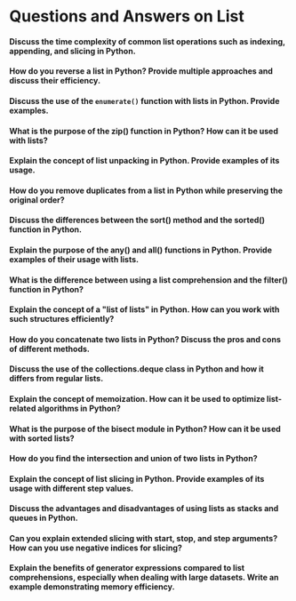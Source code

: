 # Questions and Answers on List

#### Discuss the time complexity of common list operations such as indexing, appending, and slicing in Python.

#### How do you reverse a list in Python? Provide multiple approaches and discuss their efficiency.

#### Discuss the use of the `enumerate()` function with lists in Python. Provide examples.

#### What is the purpose of the zip() function in Python? How can it be used with lists?

#### Explain the concept of list unpacking in Python. Provide examples of its usage.

#### How do you remove duplicates from a list in Python while preserving the original order?

#### Discuss the differences between the sort() method and the sorted() function in Python.

#### Explain the purpose of the any() and all() functions in Python. Provide examples of their usage with lists.

#### What is the difference between using a list comprehension and the filter() function in Python?

#### Explain the concept of a "list of lists" in Python. How can you work with such structures efficiently?

#### How do you concatenate two lists in Python? Discuss the pros and cons of different methods.

#### Discuss the use of the collections.deque class in Python and how it differs from regular lists.

#### Explain the concept of memoization. How can it be used to optimize list-related algorithms in Python?

#### What is the purpose of the bisect module in Python? How can it be used with sorted lists?

#### How do you find the intersection and union of two lists in Python?

#### Explain the concept of list slicing in Python. Provide examples of its usage with different step values.

#### Discuss the advantages and disadvantages of using lists as stacks and queues in Python.

#### Can you explain extended slicing with start, stop, and step arguments? How can you use negative indices for slicing?

#### Explain the benefits of generator expressions compared to list comprehensions, especially when dealing with large datasets. Write an example demonstrating memory efficiency.

